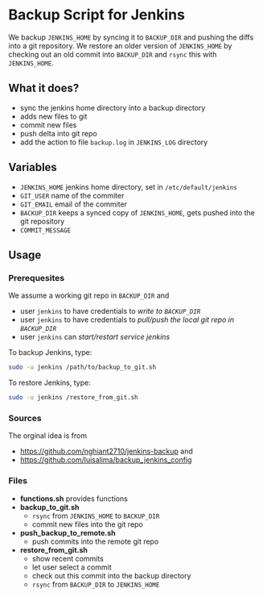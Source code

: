 # Backup Script for Jenkins
We backup `JENKINS_HOME` by syncing it to 
`BACKUP_DIR` and pushing the diffs into a git repository. 
We restore an older version of `JENKINS_HOME` by checking out
an old commit into `BACKUP_DIR` and `rsync` this with `JENKINS_HOME`. 


## What it does?
 - sync the jenkins home directory into a backup directory
 - adds new files to git
 - commit new files
 - push delta into git repo 
 - add the action to file `backup.log` in `JENKINS_LOG` directory

## Variables
 - `JENKINS_HOME` jenkins home directory, set in `/etc/default/jenkins`
 - `GIT_USER` name of the commiter
 - `GIT_EMAIL` email of the commiter
 - `BACKUP_DIR` keeps a synced copy of `JENKINS_HOME`, gets pushed into the git repository
 - `COMMIT_MESSAGE` 

## Usage
### Prerequesites
We assume a working git repo in `BACKUP_DIR` and
 - user `jenkins` to have credentials to *write to `BACKUP_DIR`* 
 - user `jenkins` to have credentials to *pull/push the local git repo in `BACKUP_DIR`*
 - user `jenkins` can *start/restart service jenkins*

To backup Jenkins, type:
```sh
sudo -u jenkins /path/to/backup_to_git.sh
```

To restore Jenkins, type:
```sh
sudo -u jenkins /restore_from_git.sh
```

### Sources
The orginal idea is from 
 - https://github.com/nghiant2710/jenkins-backup and
 - https://github.com/luisalima/backup_jenkins_config 


### Files
- **functions.sh** provides functions 
- **backup_to_git.sh** 
  * `rsync` from `JENKINS_HOME` to `BACKUP_DIR` 
  * commit new files into the git repo
- **push_backup_to_remote.sh** 
  * push commits into the remote git repo
- **restore_from_git.sh** 
  * show recent commits 
  * let user select a commit 
  * check out this commit into the backup directory
  * `rsync` from `BACKUP_DIR` to `JENKINS_HOME`
